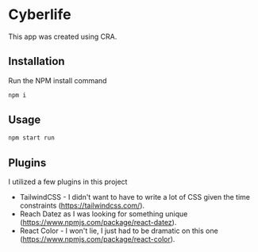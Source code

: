 # Cyberlife

This app was created using CRA.

## Installation

Run the NPM install command

```bash
npm i
```

## Usage

```bash
npm start run
```

## Plugins

I utilized a few plugins in this project

- TailwindCSS - I didn't want to have to write a lot of CSS given the time constraints (https://tailwindcss.com/).
- Reach Datez as I was looking for something unique (https://www.npmjs.com/package/react-datez).
- React Color - I won't lie, I just had to be dramatic on this one (https://www.npmjs.com/package/react-color).